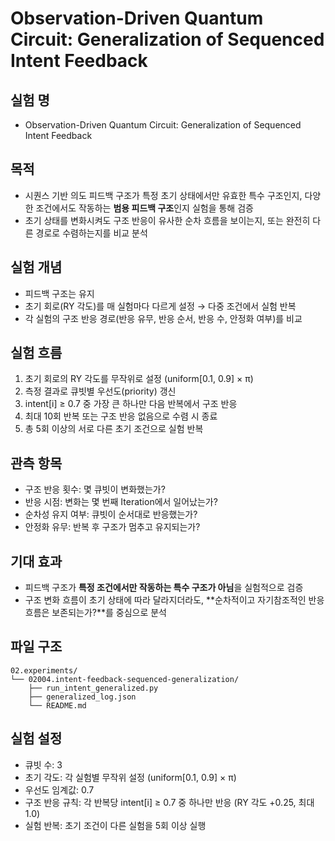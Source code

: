 # Observation-Driven Quantum Circuit: Generalization of Sequenced Intent Feedback

## 실험 명
- Observation-Driven Quantum Circuit: Generalization of Sequenced Intent Feedback

## 목적
- 시퀀스 기반 의도 피드백 구조가 특정 초기 상태에서만 유효한 특수 구조인지, 다양한 조건에서도 작동하는 **범용 피드백 구조**인지 실험을 통해 검증
- 초기 상태를 변화시켜도 구조 반응이 유사한 순차 흐름을 보이는지, 또는 완전히 다른 경로로 수렴하는지를 비교 분석

## 실험 개념
- 피드백 구조는 유지
- 초기 회로(RY 각도)를 매 실험마다 다르게 설정 → 다중 조건에서 실험 반복
- 각 실험의 구조 반응 경로(반응 유무, 반응 순서, 반응 수, 안정화 여부)를 비교

## 실험 흐름
1. 초기 회로의 RY 각도를 무작위로 설정 (uniform[0.1, 0.9] × π)
2. 측정 결과로 큐빗별 우선도(priority) 갱신
3. intent[i] ≥ 0.7 중 가장 큰 하나만 다음 반복에서 구조 반응
4. 최대 10회 반복 또는 구조 반응 없음으로 수렴 시 종료
5. 총 5회 이상의 서로 다른 초기 조건으로 실험 반복

## 관측 항목
- 구조 반응 횟수: 몇 큐빗이 변화했는가?
- 반응 시점: 변화는 몇 번째 Iteration에서 일어났는가?
- 순차성 유지 여부: 큐빗이 순서대로 반응했는가?
- 안정화 유무: 반복 후 구조가 멈추고 유지되는가?

## 기대 효과
- 피드백 구조가 **특정 조건에서만 작동하는 특수 구조가 아님**을 실험적으로 검증
- 구조 변화 흐름이 초기 상태에 따라 달라지더라도, **순차적이고 자기참조적인 반응 흐름은 보존되는가?**를 중심으로 분석

## 파일 구조
```
02.experiments/
└── 02004.intent-feedback-sequenced-generalization/
    ├── run_intent_generalized.py
    ├── generalized_log.json
    └── README.md
```

## 실험 설정
- 큐빗 수: 3
- 초기 각도: 각 실험별 무작위 설정 (uniform[0.1, 0.9] × π)
- 우선도 임계값: 0.7
- 구조 반응 규칙: 각 반복당 intent[i] ≥ 0.7 중 하나만 반응 (RY 각도 +0.25, 최대 1.0)
- 실험 반복: 초기 조건이 다른 실험을 5회 이상 실행

